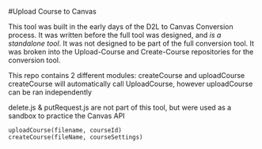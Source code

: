 #Upload Course to Canvas

This tool was built in the early days of the D2L to Canvas Conversion process. It was written before the full tool was designed, and *is a standalone tool*. It was not designed to be part of the full conversion tool.
It was broken into the Upload-Course and Create-Course repositories for the conversion tool.

This repo contains 2 different modules: createCourse and uploadCourse
createCourse will automatically call UploadCourse, however uploadCourse can be ran independently

delete.js & putRequest.js are not part of this tool, but were used as a sandbox to practice the Canvas API


```
uploadCourse(filename, courseId)
createCourse(fileName, courseSettings)
```